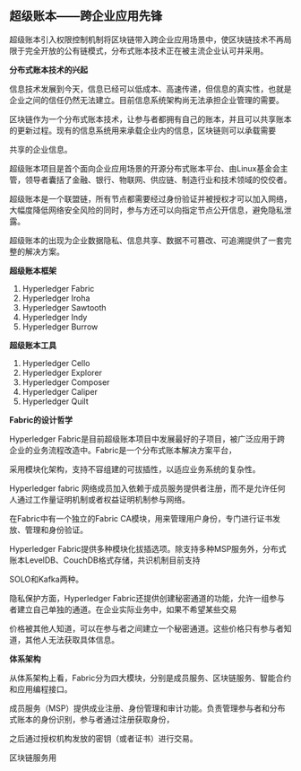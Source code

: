 ## 超级账本——跨企业应用先锋

超级账本引入权限控制机制将区块链带入跨企业应用场景中，使区块链技术不再局限于完全开放的公有链模式，分布式账本技术正在被主流企业认可并采用。

**分布式账本技术的兴起**

信息技术发展到今天，信息已经可以低成本、高速传递，但信息的真实性，也就是企业之间的信任仍然无法建立。目前信息系统架构尚无法承担企业管理的需要。

区块链作为一个分布式账本技术，让参与者都拥有自己的账本，并且可以共享账本的更新过程。现有的信息系统用来承载企业内的信息，区块链则可以承载需要

共享的企业信息。

超级账本项目是首个面向企业应用场景的开源分布式账本平台、由Linux基金会主管，领导者囊括了金融、银行、物联网、供应链、制造行业和技术领域的佼佼者。

超级账本是一个联盟链，所有节点都需要经过身份验证并被授权才可以加入网络，大幅度降低网络安全风险的同时，参与方还可以向指定节点公开信息，避免隐私泄露。

超级账本的出现为企业数据隐私、信息共享、数据不可篡改、可追溯提供了一套完整的解决方案。

**超级账本框架**

1. Hyperledger Fabric
2. Hyperledger Iroha
3. Hyperledger Sawtooth
4. Hyperledger Indy
5. Hyperledger Burrow

**超级账本工具**

1. Hyperledger Cello
2. Hyperledger Explorer
3. Hyperledger Composer
4. Hyperledger Caliper
5. Hyperledger Quilt

**Fabric的设计哲学**

Hyperledger Fabric是目前超级账本项目中发展最好的子项目，被广泛应用于跨企业的业务流程改造中。Fabric是一个分布式账本解决方案平台，

采用模块化架构，支持不容组建的可拔插性，以适应业务系统的复杂性。

Hyperledger fabric 网络成员加入依赖于成员服务提供者注册，而不是允许任何人通过工作量证明机制或者权益证明机制参与网络。

在Fabric中有一个独立的Fabric CA模块，用来管理用户身份，专门进行证书发放、管理和身份验证。

Hyperledger Fabric提供多种模块化拔插选项。除支持多种MSP服务外，分布式账本LevelDB、CouchDB格式存储，共识机制目前支持

SOLO和Kafka两种。

隐私保护方面，Hyperledger Fabric还提供创建秘密通道的功能，允许一组参与者建立自己单独的通道。在企业实际业务中，如果不希望某些交易

价格被其他人知道，可以在参与者之间建立一个秘密通道。这些价格只有参与者知道，其他人无法获取具体信息。

**体系架构**

从体系架构上看，Fabric分为四大模块，分别是成员服务、区块链服务、智能合约和应用编程接口。

成员服务（MSP）提供成业注册、身份管理和审计功能。负责管理参与者和分布式账本的身份识别，参与者通过注册获取身份，

之后通过授权机构发放的密钥（或者证书）进行交易。

区块链服务用
